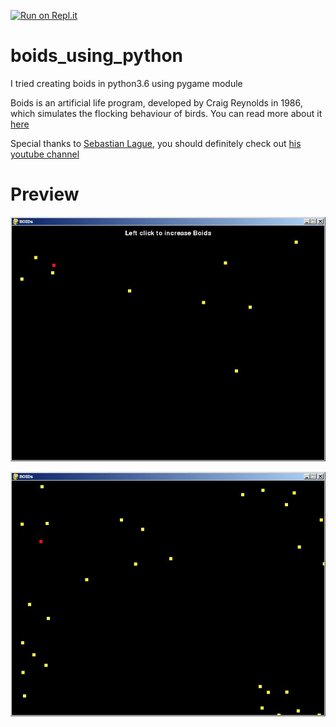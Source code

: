 [![Run on Repl.it](https://repl.it/badge/github/chief141/Boids-using-python)](https://repl.it/github/chief141/Boids-using-python)

# boids_using_python
I tried creating boids in python3.6 using pygame module

Boids is an artificial life program, developed by Craig Reynolds in 1986, which simulates the flocking behaviour of birds.
You can read more about it [here](https://en.wikipedia.org/wiki/Boids)

Special thanks to [Sebastian Lague](https://github.com/SebLague), you should definitely check out [his youtube channel](https://youtube.com/c/SebastianLague)


# Preview

![Preview 1](preview1.jpg)


![Preview 2](preview2.jpg)